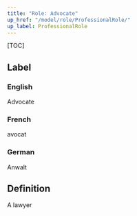 ```yaml
---
title: "Role: Advocate"
up_href: "/model/role/ProfessionalRole/"
up_label: ProfessionalRole
---
```


[TOC]

## Label

### English
Advocate

### French
avocat

### German
Anwalt

## Definition
A lawyer

